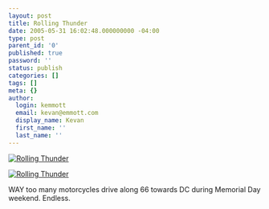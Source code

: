 ```yaml
---
layout: post
title: Rolling Thunder
date: 2005-05-31 16:02:48.000000000 -04:00
type: post
parent_id: '0'
published: true
password: ''
status: publish
categories: []
tags: []
meta: {}
author:
  login: kemmott
  email: kevan@emmott.com
  display_name: Kevan
  first_name: ''
  last_name: ''
---
```

<p><a title="Rolling Thunder" href="http://www.flickr.com/photos/kevan/16725184/"><img class="flickrEmailImage" alt="Rolling Thunder" src="{{ site.url }}/assets/images/blog/16725184_6cfda00116_m.jpg" /></a></p>
<p><a title="Rolling Thunder" href="http://www.flickr.com/photos/kevan/16725154/"><img class="flickrEmailImage" alt="Rolling Thunder" src="{{ site.url }}/assets/images/blog/16725154_7bb25d5f35_m.jpg" /></a></p>
<p>WAY too many motorcycles drive along 66 towards DC during Memorial Day weekend. Endless.</p>
